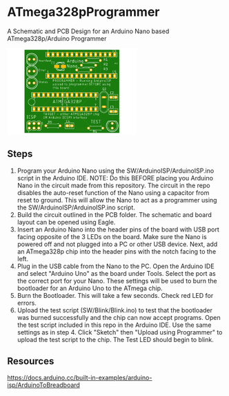# ATmega328pProgrammer
A Schematic and PCB Design for an Arduino Nano based ATmega328p/Arduino Programmer

[<img src="https://github.com/estods3/ATmega328pProgrammer/blob/main/photos/programmer_pcb.png" title="Arduino Programmer" alt="drawing" width="300"/>](https://github.com/estods3/ATmega328pProgrammer)

## Steps

1) Program your Arduino Nano using the SW/ArduinoISP/ArduinoISP.ino script in the Arduino IDE. NOTE: Do this BEFORE placing you Arduino Nano in the circuit made from this repository. The circuit in the repo disables the auto-reset function of the Nano using a capacitor from reset to ground. This will allow the Nano to act as a programmer using the SW/ArduinoISP/ArduinoISP.ino script.
2) Build the circuit outlined in the PCB folder. The schematic and board layout can be opened using Eagle.
3) Insert an Arduino Nano into the header pins of the board with USB port facing opposite of the 3 LEDs on the board. Make sure the Nano is powered off and not plugged into a PC or other USB device. Next, add an ATmega328p chip into the header pins with the notch facing to the left.
4) Plug in the USB cable from the Nano to the PC. Open the Arduino IDE and select "Arduino Uno" as the board under Tools. Select the port as the correct port for your Nano. These settings will be used to burn the bootloader for an Arduino Uno to the ATmega chip.
5) Burn the Bootloader. This will take a few seconds. Check red LED for errors.
6) Upload the test script (SW/Blink/Blink.ino) to test that the bootloader was burned successfully and the chip can now accept programs. Open the test script included in this repo in the Arduino IDE. Use the same settings as in step 4. Click "Sketch" then "Upload using Programmer" to upload the test script to the chip. The Test LED should begin to blink.

## Resources
https://docs.arduino.cc/built-in-examples/arduino-isp/ArduinoToBreadboard

